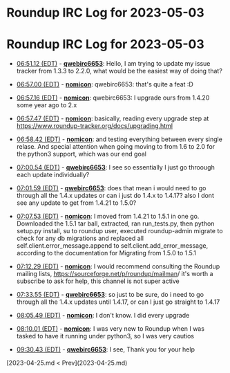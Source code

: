 # Roundup IRC Log for 2023-05-03 #
# Roundup IRC Log for 2023-05-03
* <a href="#06:51.12" id="06:51.12">06:51.12 (EDT)</a> - __[qwebirc6653](https://github.com/qwebirc6653)__: Hello, I am trying to update my issue tracker from 1.3.3 to 2.2.0, what would be the easiest way of doing that?

* <a href="#06:57.00" id="06:57.00">06:57.00 (EDT)</a> - __[nomicon](https://github.com/nomicon)__: qwebirc6653: that's quite a feat :D
* <a href="#06:57.16" id="06:57.16">06:57.16 (EDT)</a> - __[nomicon](https://github.com/nomicon)__: qwebirc6653: I upgrade ours from 1.4.20 some year ago to 2.x

* <a href="#06:57.47" id="06:57.47">06:57.47 (EDT)</a> - __[nomicon](https://github.com/nomicon)__: basically, reading every upgrade step at <https://www.roundup-tracker.org/docs/upgrading.html>

* <a href="#06:58.42" id="06:58.42">06:58.42 (EDT)</a> - __[nomicon](https://github.com/nomicon)__: and testing everything between every single relase. And special attention when going moving to from 1.6 to 2.0 for the python3 support, which was our end goal

* <a href="#07:00.54" id="07:00.54">07:00.54 (EDT)</a> - __[qwebirc6653](https://github.com/qwebirc6653)__: I see so essentially I just go throough each update individually?

* <a href="#07:01.59" id="07:01.59">07:01.59 (EDT)</a> - __[qwebirc6653](https://github.com/qwebirc6653)__: does that mean i would need to go through all the 1.4.x updates or can i just do 1.4.x to 1.4.17? also I dont see any update to get from 1.4.21 to 1.5.0?

* <a href="#07:07.53" id="07:07.53">07:07.53 (EDT)</a> - __[nomicon](https://github.com/nomicon)__: I moved from 1.4.21 to 1.5.1 in one go. Downloaded the 1.5.1 tar ball, extracted, ran run_tests.py, then python setup.py install, su to roundup user, executed roundup-admin migrate to check for any db migrations and replaced all self.client.error_message.append to self.client.add_error_message, according to the documentation for Migrating from 1.5.0 to 1.5.1

* <a href="#07:12.29" id="07:12.29">07:12.29 (EDT)</a> - __[nomicon](https://github.com/nomicon)__: I would recommend consulting the Roundup mailing lists, <https://sourceforge.net/p/roundup/mailman>/  it's worth a subscribe to ask for help, this channel is not super active

* <a href="#07:33.55" id="07:33.55">07:33.55 (EDT)</a> - __[qwebirc6653](https://github.com/qwebirc6653)__: so just to be sure, do i need to go through all the 1.4.x updates until 1.4.17, or can I just go straight to 1.4.17

* <a href="#08:05.49" id="08:05.49">08:05.49 (EDT)</a> - __[nomicon](https://github.com/nomicon)__: I don't know. I did every upgrade

* <a href="#08:10.01" id="08:10.01">08:10.01 (EDT)</a> - __[nomicon](https://github.com/nomicon)__: I was very new to Roundup when I was tasked to have it running under python3, so I was very cautios

* <a href="#09:30.43" id="09:30.43">09:30.43 (EDT)</a> - __[qwebirc6653](https://github.com/qwebirc6653)__: I see, Thank you for your help

<div class="inpage-footer">
[2023-04-25.md < Prev](2023-04-25.md)
</div>
